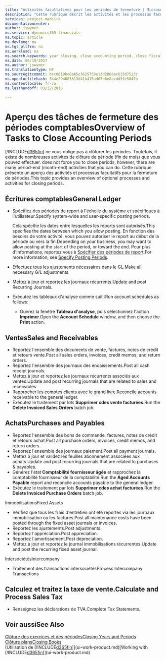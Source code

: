 ```yaml
---
title: "Activités facultatives pour les périodes de fermeture | Microsoft Docs"
description: "Cette rubrique décrit les activités et les processus facultatifs pour la fermeture des périodes comptables dans Finance and Operations, Business edition."
services: project-madeira
documentationcenter: 
author: jswymer
ms.service: dynamics365-financials
ms.topic: article
ms.devlang: na
ms.tgt_pltfrm: na
ms.workload: na
ms.search.keywords: year closing, close accounting period, close fiscal year, aging, creditor payments, vendor payments
ms.date: 06/19/2017
ms.author: jswymer
ms.translationtype: HT
ms.sourcegitcommit: bec0619be0a65e3625759e13d2866ac615d7513c
ms.openlocfilehash: 344e294083813d41b415ad07e6e8acdd3fe5047b
ms.contentlocale: fr-ca
ms.lasthandoff: 03/22/2018

---
```

# <a name="overview-of-tasks-to-close-accounting-periods"></a><span data-ttu-id="12c4f-103">Aperçu des tâches de fermeture des périodes comptables</span><span class="sxs-lookup"><span data-stu-id="12c4f-103">Overview of Tasks to Close Accounting Periods</span></span>
[!INCLUDE[d365fin](includes/d365fin_md.md)]<span data-ttu-id="12c4f-104"> ne vous oblige pas à clôturer les périodes. Toutefois, il existe de nombreuses activités de clôture de période (fin de mois) que vous pouvez effectuer.</span><span class="sxs-lookup"><span data-stu-id="12c4f-104"> does not force you to close periods, however, there are many period-end (month-end) activities that you can do.</span></span> <span data-ttu-id="12c4f-105">Cette rubrique présente un aperçu des activités et processus facultatifs pour la fermeture de périodes.</span><span class="sxs-lookup"><span data-stu-id="12c4f-105">This topic provides an overview of optional processes and activities for closing periods.</span></span>  

## <a name="general-ledger"></a><span data-ttu-id="12c4f-106">Écritures comptables</span><span class="sxs-lookup"><span data-stu-id="12c4f-106">General Ledger</span></span>
* <span data-ttu-id="12c4f-107">Spécifiez des périodes de report à l'échelle du système et spécifiques à l'utilisateur.</span><span class="sxs-lookup"><span data-stu-id="12c4f-107">Specify system-wide and user-specific posting periods.</span></span>  

    <span data-ttu-id="12c4f-108">Cela spécifie les dates entre lesquelles les reports sont autorisés.</span><span class="sxs-lookup"><span data-stu-id="12c4f-108">This specifies the dates between which you allow posting.</span></span> <span data-ttu-id="12c4f-109">En fonction des besoins de votre activité, vous pouvez autoriser le report au début de la période ou vers la fin.</span><span class="sxs-lookup"><span data-stu-id="12c4f-109">Depending on your business, you may want to allow posting at the start of the period, or toward the end.</span></span> <span data-ttu-id="12c4f-110">Pour plus d'informations, reportez vous à [Spécifier des périodes de report](finance-how-specify-posting-periods.md).</span><span class="sxs-lookup"><span data-stu-id="12c4f-110">For more information, see [Specify Posting Periods](finance-how-specify-posting-periods.md).</span></span>  
* <span data-ttu-id="12c4f-111">Effectuez tous les ajustements nécessaires dans le GL.</span><span class="sxs-lookup"><span data-stu-id="12c4f-111">Make all necessary G/L adjustments.</span></span>  
* <span data-ttu-id="12c4f-112">Mettez à jour et reportez les journaux récurrents.</span><span class="sxs-lookup"><span data-stu-id="12c4f-112">Update and post Recurring Journals.</span></span>  
  <!--* Process Consolidations-->
* <span data-ttu-id="12c4f-113">Exécutez les tableaux d'analyse comme suit :</span><span class="sxs-lookup"><span data-stu-id="12c4f-113">Run account schedules as follows:</span></span>  
  * <span data-ttu-id="12c4f-114">Ouvrez la fenêtre **Tableau d'analyse**, puis sélectionnez l'action **Imprimer**.</span><span class="sxs-lookup"><span data-stu-id="12c4f-114">Open the **Account Schedule** window, and then choose the **Print** action.</span></span>  

## <a name="sales-and-receivables"></a><span data-ttu-id="12c4f-115">Ventes</span><span class="sxs-lookup"><span data-stu-id="12c4f-115">Sales and Receivables</span></span>
* <span data-ttu-id="12c4f-116">Reportez l'ensemble des documents de vente, factures, notes de crédit et retours vente.</span><span class="sxs-lookup"><span data-stu-id="12c4f-116">Post all sales orders, invoices, credit memos, and return orders.</span></span>  
* <span data-ttu-id="12c4f-117">Reportez l'ensemble des journaux des encaissements.</span><span class="sxs-lookup"><span data-stu-id="12c4f-117">Post all cash receipt journals.</span></span>  
* <span data-ttu-id="12c4f-118">Mettez à jour et reportez les journaux récurrents associés aux ventes.</span><span class="sxs-lookup"><span data-stu-id="12c4f-118">Update and post recurring journals that are related to sales and receivables.</span></span>  
* <span data-ttu-id="12c4f-119">Rapprocher les comptes clients avec le grand livre.</span><span class="sxs-lookup"><span data-stu-id="12c4f-119">Reconcile accounts receivable to the general ledger.</span></span>  
* <span data-ttu-id="12c4f-120">Exécutez le traitement par lots **Supprimer cdes vente facturées**.</span><span class="sxs-lookup"><span data-stu-id="12c4f-120">Run the **Delete Invoiced Sales Orders** batch job.</span></span>  

## <a name="purchases-and-payables"></a><span data-ttu-id="12c4f-121">Achats</span><span class="sxs-lookup"><span data-stu-id="12c4f-121">Purchases and Payables</span></span>
* <span data-ttu-id="12c4f-122">Reportez l'ensemble des bons de commande, factures, notes de crédit et retours achat.</span><span class="sxs-lookup"><span data-stu-id="12c4f-122">Post all purchase orders, invoices, credit memos, and return orders.</span></span>  
* <span data-ttu-id="12c4f-123">Reportez l'ensemble des journaux paiement.</span><span class="sxs-lookup"><span data-stu-id="12c4f-123">Post all payment journals.</span></span>  
* <span data-ttu-id="12c4f-124">Mettez à jour et validez les feuilles abonnement associées aux achats.</span><span class="sxs-lookup"><span data-stu-id="12c4f-124">Update and post recurring journals that are related to purchases & payables.</span></span>  
* <span data-ttu-id="12c4f-125">Générez l'état **Comptabilité fournisseur âgée** et rapprochez la comptabilité fournisseur de la comptabilité.</span><span class="sxs-lookup"><span data-stu-id="12c4f-125">Run the **Aged Accounts Payable** report and reconcile accounts payable to the general ledger.</span></span>  
* <span data-ttu-id="12c4f-126">Exécutez le traitement par lots **Supprimer cdes achat facturées**.</span><span class="sxs-lookup"><span data-stu-id="12c4f-126">Run the **Delete Invoiced Purchase Orders** batch job.</span></span>  

<span data-ttu-id="12c4f-127">Immobilisations</span><span class="sxs-lookup"><span data-stu-id="12c4f-127">Fixed Assets</span></span>
* <span data-ttu-id="12c4f-128">Vérifiez que tous les frais d'entretien ont été reportés via les journaux immobilisation ou les factures.</span><span class="sxs-lookup"><span data-stu-id="12c4f-128">Post all maintenance costs have been posted through the fixed asset journals or invoices.</span></span>
* <span data-ttu-id="12c4f-129">Reportez les ajustements.</span><span class="sxs-lookup"><span data-stu-id="12c4f-129">Post adjustments.</span></span>
* <span data-ttu-id="12c4f-130">Reportez l'appréciation.</span><span class="sxs-lookup"><span data-stu-id="12c4f-130">Post appreciation.</span></span>
* <span data-ttu-id="12c4f-131">Reportez l'amortissement.</span><span class="sxs-lookup"><span data-stu-id="12c4f-131">Post depreciation.</span></span>
* <span data-ttu-id="12c4f-132">Mettez à jour et reportez le journal immobilisations récurrentes.</span><span class="sxs-lookup"><span data-stu-id="12c4f-132">Update and post the recurring fixed asset journal.</span></span>

<span data-ttu-id="12c4f-133">Intersociétés</span><span class="sxs-lookup"><span data-stu-id="12c4f-133">Intercompany</span></span>
* <span data-ttu-id="12c4f-134">Traitement des transactions intersociétés</span><span class="sxs-lookup"><span data-stu-id="12c4f-134">Process Intercompany Transactions</span></span>

## <a name="calculate-and-process-sales-tax"></a><span data-ttu-id="12c4f-135">Calculez et traitez la taxe de vente.</span><span class="sxs-lookup"><span data-stu-id="12c4f-135">Calculate and Process Sales Tax</span></span>
* <span data-ttu-id="12c4f-136">Renseignez les déclarations de TVA.</span><span class="sxs-lookup"><span data-stu-id="12c4f-136">Complete Tax Statements.</span></span>  

## <a name="see-also"></a><span data-ttu-id="12c4f-137">Voir aussi</span><span class="sxs-lookup"><span data-stu-id="12c4f-137">See Also</span></span>
[<span data-ttu-id="12c4f-138">Clôture des exercices et des périodes</span><span class="sxs-lookup"><span data-stu-id="12c4f-138">Closing Years and Periods</span></span>](year-close-years-periods.md)  
[<span data-ttu-id="12c4f-139">Clôture plans</span><span class="sxs-lookup"><span data-stu-id="12c4f-139">Closing Books</span></span>](year-close-books.md)  
<span data-ttu-id="12c4f-140">[Utilisation de [!INCLUDE[d365fin](includes/d365fin_md.md)]](ui-work-product.md)</span><span class="sxs-lookup"><span data-stu-id="12c4f-140">[Working with [!INCLUDE[d365fin](includes/d365fin_md.md)]](ui-work-product.md)</span></span>

